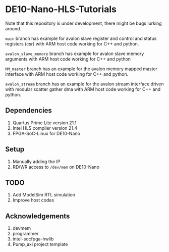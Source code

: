 # DE10-Nano-HLS-Tutorials

Note that this repository is under development, there might be bugs lurking around.

`main` branch has example for avalon slave register and control and status registers (csr) with ARM host code working for C++ and python.

`avalon_slave_memory` branch has example for avalon slave memory arguments with ARM host code working for C++ and python

`MM_master` branch has an example for the avalon memory mapped master interface with ARM host code working for C++ and python.

`avalon_stream` branch has an example for the avalon stream interface driven with modular scatter gather dma with ARM host code working for C++ and python.


## Dependencies

1. Quartus Prime Lite version 21.1
2. Intel HLS compiler version 21.4
3. FPGA-SoC-Linux for DE10-Nano

## Setup

1. Manually adding the IP
2. RD/WR access to `/dev/mem` on DE10-Nano

## TODO

1. Add ModelSim RTL simulation
2. Improve host codes

## Acknowledgements

1. devmem
2. programmer
3. intel-socfpga-hwlib
4. Pump_axi project template